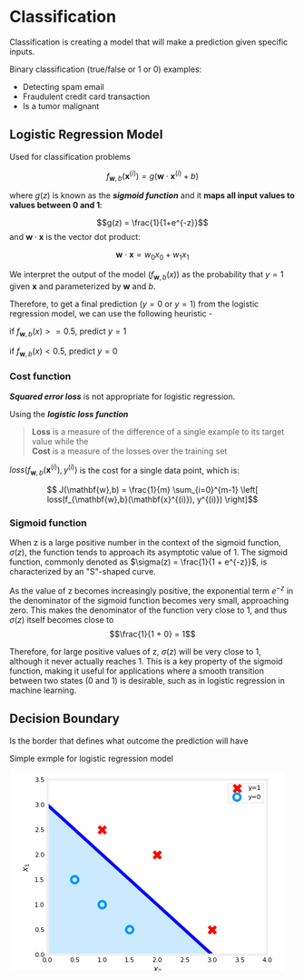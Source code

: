 # Classification

Classification is creating a model that will make a prediction given specific inputs.

Binary classification (true/false or 1 or 0) examples:

* Detecting spam email
* Fraudulent credit card transaction
* Is a tumor malignant

## Logistic Regression Model
Used for classification problems



  $$f_{\mathbf{w},b}(\mathbf{x}^{(i)}) = g(\mathbf{w} \cdot \mathbf{x}^{(i)} + b)$$

  where $g(z)$ is known as the ***sigmoid function*** and it **maps all input values to values between 0 and 1**:

  $$g(z) = \frac{1}{1+e^{-z}}$$
  and $\mathbf{w} \cdot \mathbf{x}$ is the vector dot product:
    
  $$\mathbf{w} \cdot \mathbf{x} = w_0 x_0 + w_1 x_1$$

We interpret the output of the model ($f_{\mathbf{w},b}(x)$) as the probability that $y=1$ given $\mathbf{x}$ and parameterized by $\mathbf{w}$ and $b$.

Therefore, to get a final prediction ($y=0$ or $y=1$) from the logistic regression model, we can use the following heuristic -

  if $f_{\mathbf{w},b}(x) >= 0.5$, predict $y=1$
  
  if $f_{\mathbf{w},b}(x) < 0.5$, predict $y=0$

### Cost function
***Squared error loss*** is not appropriate for logistic regression.

Using the ***logistic loss function***

>**Loss** is a measure of the difference of a single example to its target value while the  
**Cost** is a measure of the losses over the training set

$loss(f_{\mathbf{w},b}(\mathbf{x}^{(i)}), y^{(i)})$ is the cost for a single data point, which is:

$$ J(\mathbf{w},b) = \frac{1}{m} \sum_{i=0}^{m-1} \left[ loss(f_{\mathbf{w},b}(\mathbf{x}^{(i)}), y^{(i)}) \right]$$

### Sigmoid function
When z is a large positive number in the context of the sigmoid function, $\sigma(z)$, the function tends to approach its asymptotic value of 1. The sigmoid function, commonly denoted as $\sigma(z) = \frac{1}{1 + e^{-z}}$, is characterized by an "S"-shaped curve.

As the value of z becomes increasingly positive, the exponential term $e^{-z}$ in the denominator of the sigmoid function becomes very small, approaching zero. This makes the denominator of the function very close to 1, and thus $\sigma(z)$ itself becomes close to $$\frac{1}{1 + 0} = 1$$

Therefore, for large positive values of z, $\sigma(z)$ will be very close to 1, although it never actually reaches 1. This is a key property of the sigmoid function, making it useful for applications where a smooth transition between two states (0 and 1) is desirable, such as in logistic regression in machine learning.

## Decision Boundary
Is the border that defines what outcome the prediction will have

Simple exmple for logistic regression model

![Decision boundary](/slides/decision_boundary.png)

